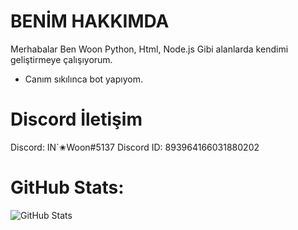 # BENİM HAKKIMDA 

Merhabalar Ben Woon
Python, Html, Node.js Gibi alanlarda kendimi geliştirmeye çalışıyorum.

- Canım sıkılınca bot yapıyom.

# Discord İletişim 

Discord: IN`✬Woon#5137
Discord ID: 893964166031880202

# GitHub Stats:
![GitHub Stats](https://github-readme-stats.vercel.app/api?username=Woonnn&theme=radical)
